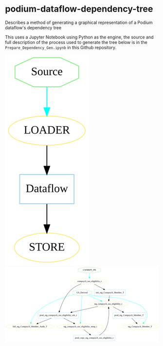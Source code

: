 # podium-dataflow-dependency-tree

Describes a method of generating a graphical representation
of a Podium dataflow's dependency tree

This uses a Jupyter Notebook using Python as the engine, the
source and full description of the process used to generate
the tree below is in the `Prepare_Dependency_Gen.ipynb` in
this Github repository.

![legend](./legend.svg)
![tree](./prod_stg_compsych_member_t.svg)
